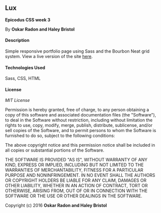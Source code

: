 ## Lux

**Epicodus CSS week 3**

By **Oskar Radon and Haley Bristol**

#### Description
Simple responsive portfolio page using Sass and the Bourbon Neat grid system. View a live version of the site [here](http://oskarradon.github.io/Lux/).

#### Technologies Used
Sass, CSS, HTML

#### License

*MIT License*

Permission is hereby granted, free of charge, to any person obtaining a copy of this software and associated documentation files (the "Software"), to deal in the Software without restriction, including without limitation the rights to use, copy, modify, merge, publish, distribute, sublicense, and/or sell copies of the Software, and to permit persons to whom the Software is furnished to do so, subject to the following conditions:

The above copyright notice and this permission notice shall be included in all copies or substantial portions of the Software.

THE SOFTWARE IS PROVIDED "AS IS", WITHOUT WARRANTY OF ANY KIND, EXPRESS OR IMPLIED, INCLUDING BUT NOT LIMITED TO THE WARRANTIES OF MERCHANTABILITY, FITNESS FOR A PARTICULAR PURPOSE AND NONINFRINGEMENT. IN NO EVENT SHALL THE AUTHORS OR COPYRIGHT HOLDERS BE LIABLE FOR ANY CLAIM, DAMAGES OR OTHER LIABILITY, WHETHER IN AN ACTION OF CONTRACT, TORT OR OTHERWISE, ARISING FROM, OUT OF OR IN CONNECTION WITH THE SOFTWARE OR THE USE OR OTHER DEALINGS IN THE SOFTWARE.

Copyright (c) 2016 **Oskar Radon and Haley Bristol**
